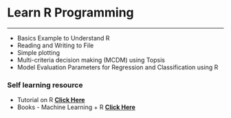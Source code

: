 # **Learn R Programming**
---
 - Basics Example to Understand R
 - Reading and Writing to File
 - Simple plotting
 - Multi-criteria decision making (MCDM) using Topsis
 - Model Evaluation Parameters for Regression and Classification using R

### **Self learning resource**
- Tutorial on R **<a href="https://www.w3schools.com/r/" target="_blank"> Click Here</a>** 
- Books - Machine Learning + R **<a href="https://drive.google.com/drive/folders/1lcyFHXmeVM0W1V1TyL6UP3mVUAakP34x?usp=sharing" target="_blank"> Click Here</a>**
